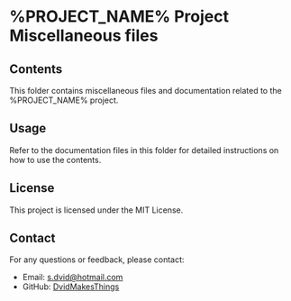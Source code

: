 # %PROJECT_NAME% Project Miscellaneous files

## Contents
This folder contains miscellaneous files and documentation related to the %PROJECT_NAME% project.

## Usage
Refer to the documentation files in this folder for detailed instructions on how to use the contents.

## License
This project is licensed under the MIT License.

## Contact
For any questions or feedback, please contact:
- Email: [s.dvid@hotmail.com](mailto:s.dvid@hotmail.com)
- GitHub: [DvidMakesThings](https://github.com/DvidMakesThings)